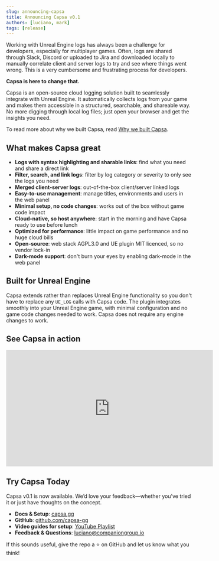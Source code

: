 ```yaml
---
slug: announcing-capsa
title: Announcing Capsa v0.1
authors: [luciano, mark]
tags: [release]
---
```


Working with Unreal Engine logs has always been a challenge for developers, especially for multiplayer games. Often, logs are shared through Slack, Discord or uploaded to Jira and downloaded locally to manually correlate client and server logs to try and see where things went wrong. This is a very cumbersome and frustrating process for developers.

**Capsa is here to change that.**

Capsa is an open-source cloud logging solution built to seamlessly integrate with Unreal Engine. It automatically collects logs from your game and makes them accessible in a structured, searchable, and shareable way. No more digging through local log files; just open your browser and get the insights you need.

<!-- truncate -->

To read more about why we built Capsa, read [Why we built Capsa](../2025-02-15-why-we-built-capsa/index.md).

## What makes Capsa great

- **Logs with syntax highlighting and sharable links**: find what you need and share a direct link
- **Filter, search, and link logs**: filter by log category or severity to only see the logs you need
- **Merged client-server logs**: out-of-the-box client/server linked logs
- **Easy-to-use management**: manage titles, environments and users in the web panel
- **Minimal setup, no code changes**: works out of the box without game code impact
- **Cloud-native, so host anywhere**: start in the morning and have Capsa ready to use before lunch
- **Optimized for performance**: little impact on game performance and no huge cloud bills
- **Open-source**: web stack AGPL3.0 and UE plugin MIT licenced, so no vendor lock-in
- **Dark-mode support**: don't burn your eyes by enabling dark-mode in the web panel

## Built for Unreal Engine

Capsa extends rather than replaces Unreal Engine functionality so you don't have to replace any `UE_LOG` calls with Capsa code. The plugin integrates smoothly into your Unreal Engine game, with minimal configuration and no game code changes needed to work. Capsa does not require any engine changes to work.

## See Capsa in action

<iframe width="560" height="315" src="https://www.youtube.com/embed/hmLBERUPXJk?si=wrK4hzr-WXeAqWIW" title="YouTube video player" frameborder="0" allow="accelerometer; autoplay; clipboard-write; encrypted-media; gyroscope; picture-in-picture; web-share" referrerpolicy="strict-origin-when-cross-origin" allowfullscreen></iframe>

## Try Capsa Today

Capsa v0.1 is now available. We’d love your feedback—whether you’ve tried it or just have thoughts on the concept.

- **Docs & Setup**: [capsa.gg](https://capsa.gg/docs/getting-started/)
- **GitHub**: [github.com/capsa-gg](https://github.com/capsa-gg)
- **Video guides for setup**: [YouTube Playlist](https://youtube.com/playlist?list=PL9RL1sP7V5kYQ_gtJaBacAklts1p_lIk_&si=kUWiI_kyQZfWGIkJ)
- **Feedback & Questions**: [luciano@companiongroup.io](mailto:luciano@companiongroup.io)

If this sounds useful, give the repo a ⭐ on GitHub and let us know what you think!
